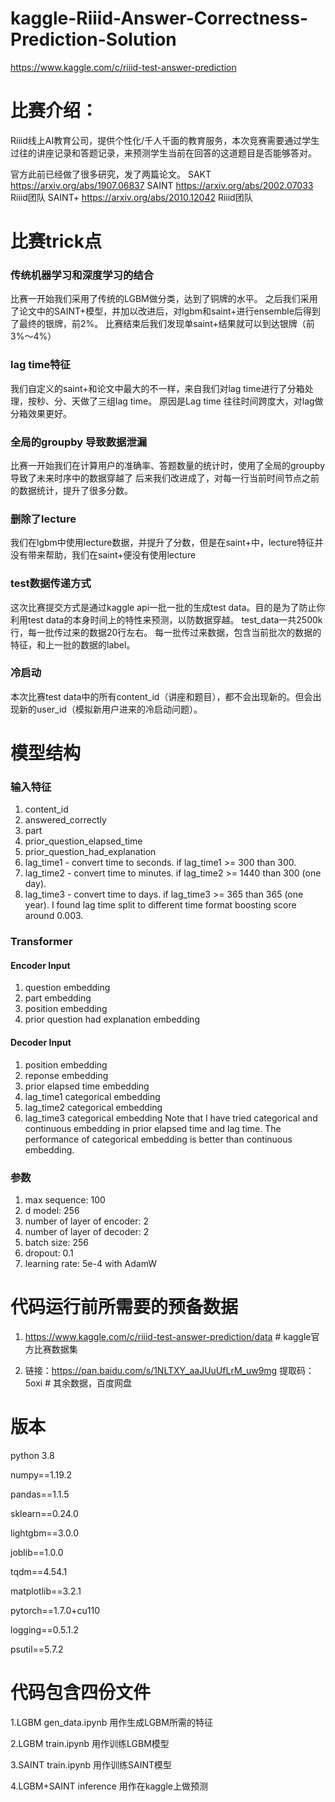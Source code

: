 # kaggle-Riiid-Answer-Correctness-Prediction-Solution
https://www.kaggle.com/c/riiid-test-answer-prediction



# 比赛介绍：

Riiid线上AI教育公司，提供个性化/千人千面的教育服务，本次竞赛需要通过学生过往的讲座记录和答题记录，来预测学生当前在回答的这道题目是否能够答对。

官方此前已经做了很多研究，发了两篇论文。
SAKT      https://arxiv.org/abs/1907.06837 
SAINT     https://arxiv.org/abs/2002.07033  Riiid团队
SAINT+   https://arxiv.org/abs/2010.12042  Riiid团队



# 比赛trick点

### 传统机器学习和深度学习的结合
比赛一开始我们采用了传统的LGBM做分类，达到了铜牌的水平。
之后我们采用了论文中的SAINT+模型，并加以改进后，对lgbm和saint+进行ensemble后得到了最终的银牌，前2%。
比赛结束后我们发现单saint+结果就可以到达银牌（前3%～4%）

### lag time特征
我们自定义的saint+和论文中最大的不一样，来自我们对lag time进行了分箱处理，按秒、分、天做了三组lag time。
原因是Lag time 往往时间跨度大，对lag做分箱效果更好。


### 全局的groupby 导致数据泄漏
比赛一开始我们在计算用户的准确率、答题数量的统计时，使用了全局的groupby导致了未来时序中的数据穿越了
后来我们改进成了，对每一行当前时间节点之前的数据统计，提升了很多分数。

### 删除了lecture
我们在lgbm中使用lecture数据，并提升了分数，但是在saint+中，lecture特征并没有带来帮助，我们在saint+便没有使用lecture


### test数据传递方式
这次比赛提交方式是通过kaggle api一批一批的生成test data。目的是为了防止你利用test data的本身时间上的特性来预测，以防数据穿越。
test_data一共2500k行，每一批传过来的数据20行左右。
每一批传过来数据，包含当前批次的数据的特征，和上一批的数据的label。

### 冷启动
本次比赛test data中的所有content_id（讲座和题目），都不会出现新的。但会出现新的user_id（模拟新用户进来的冷启动问题）。


# 模型结构

### 输入特征
1. content_id
2. answered_correctly
3. part
4. prior_question_elapsed_time
5. prior_question_had_explanation
6. lag_time1 - convert time to seconds. if lag_time1 >= 300 than 300.
7. lag_time2 - convert time to minutes. if lag_time2 >= 1440 than 300 (one day).
8. lag_time3 - convert time to days. if lag_time3 >= 365 than 365 (one year).
I found lag time split to different time format boosting score around 0.003.

### Transformer
#### Encoder Input
1. question embedding
2. part embedding
3. position embedding
4. prior question had explanation embedding

#### Decoder Input
1. position embedding
2. reponse embedding
3. prior elapsed time embedding
4. lag_time1 categorical embedding
5. lag_time2 categorical embedding
6. lag_time3 categorical embedding
Note that I have tried categorical and continuous embedding in prior elapsed time and lag time. The performance of categorical embedding is better than continuous embedding.

### 参数
1. max sequence: 100
2. d model: 256
3. number of layer of encoder: 2
4. number of layer of decoder: 2
5. batch size: 256
6. dropout: 0.1
7. learning rate: 5e-4 with AdamW




# 代码运行前所需要的预备数据

1. https://www.kaggle.com/c/riiid-test-answer-prediction/data # kaggle官方比赛数据集

2. 链接：https://pan.baidu.com/s/1NLTXY_aaJUuUfLrM_uw9mg 提取码：5oxi # 其余数据，百度网盘



# 版本
python 3.8

numpy==1.19.2

pandas==1.1.5

sklearn==0.24.0

lightgbm==3.0.0

joblib==1.0.0

tqdm==4.54.1

matplotlib==3.2.1

pytorch==1.7.0+cu110

logging==0.5.1.2

psutil==5.7.2




# 代码包含四份文件

1.LGBM gen_data.ipynb 用作生成LGBM所需的特征

2.LGBM train.ipynb 用作训练LGBM模型

3.SAINT train.ipynb 用作训练SAINT模型

4.LGBM+SAINT inference 用作在kaggle上做预测

